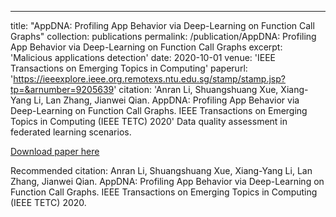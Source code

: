 ---
title: "AppDNA: Profiling App Behavior via Deep-Learning on Function Call Graphs"
collection: publications
permalink: /publication/AppDNA: Profiling App Behavior via Deep-Learning on Function Call Graphs
excerpt: 'Malicious applications detection'
date: 2020-10-01
venue: 'IEEE Transactions on Emerging Topics in Computing'
paperurl: 'https://ieeexplore.ieee.org.remotexs.ntu.edu.sg/stamp/stamp.jsp?tp=&arnumber=9205639'
citation: 'Anran Li, Shuangshuang Xue, Xiang-Yang Li, Lan Zhang, Jianwei Qian. AppDNA: Profiling App Behavior via Deep-Learning on Function Call Graphs. IEEE Transactions on Emerging Topics in Computing (IEEE TETC) 2020'
Data quality assessment in federated learning scenarios.

[Download paper here](https://ieeexplore.ieee.org.remotexs.ntu.edu.sg/stamp/stamp.jsp?tp=&arnumber=9205639)

Recommended citation: Anran Li, Shuangshuang Xue, Xiang-Yang Li, Lan Zhang, Jianwei Qian. AppDNA: Profiling App Behavior via Deep-Learning on Function Call Graphs. IEEE Transactions on Emerging Topics in Computing (IEEE TETC) 2020.

